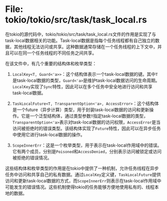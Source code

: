 # File: tokio/tokio/src/task/task_local.rs

在tokio的源代码中，tokio/tokio/src/task/task_local.rs文件的作用是实现了与task-local数据相关的功能。Task-local数据是指每个任务线程都有自己独立的数据，其他线程无法访问或共享。这种数据通常存储在一个任务线程的上下文中，并且可以在同一个任务线程的不同任务之间共享。

在该文件中，有几个重要的结构体和枚举类型：

1. `LocalKey<T, Guard<'a>>`：这个结构体表示一个task-local数据的键。其中`T`是task-local数据的类型，`Guard<'a>`是维护task-local数据访问的生命周期。`LocalKey`实现了`Sync`特性，因此可以在多个任务中安全地进行访问和共享task-local数据。

2. `TaskLocalFuture<T, TransparentOption<'a>, AccessError>`：这个结构体是一个future（异步计算）类型，用于封装task-local数据的访问和更新操作。它是一个泛型结构体，通过类型参数`T`指定task-local数据的类型，`TransparentOption<'a>`表示对task-local数据的访问权限，`AccessError`是当访问被拒绝时的错误类型。该结构体实现了`Future`特性，因此可以在异步任务中使用它进行task-local数据的操作。

3. `ScopeInnerErr`：这是一个枚举类型，用于表示在task-local作用域中的错误。它有两个成员，分别是`Poisoned`和`AccessDenied`，分别表示访问被锁定或访问被拒绝的错误情况。

这些结构体和枚举类型的作用是在tokio中提供了一种机制，允许任务线程在异步任务中访问和共享自己的私有数据。通过`LocalKey`定义键，`TaskLocalFuture`提供访问和更新task-local数据的方式，而`ScopeInnerErr`则表示在task-local作用域中可能发生的错误情况。这些机制使得tokio的任务能够方便地使用私有的、线程本地的数据。

